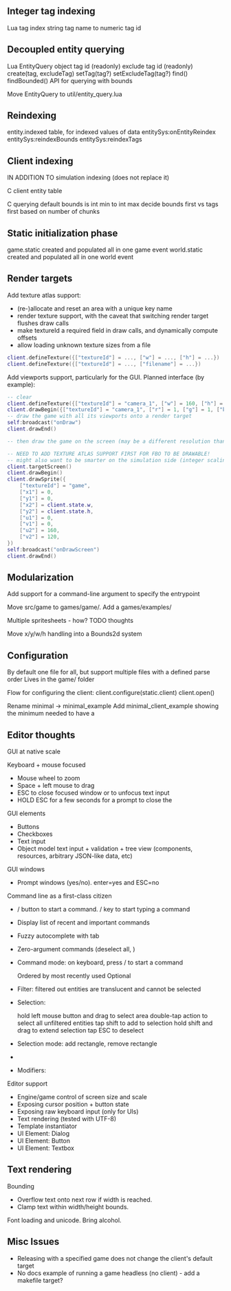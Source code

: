 
Integer tag indexing
--------------------
Lua tag index
	string tag name to numeric tag id

Decoupled entity querying
-------------------------
Lua EntityQuery object
	tag id (readonly)
	exclude tag id (readonly)
	create(tag, excludeTag)
	setTag(tag?)
	setExcludeTag(tag?)
	find()
	findBounded()
	API for querying with bounds

Move EntityQuery to util/entity_query.lua


Reindexing
----------
entity.indexed table, for indexed values of data
entitySys:onEntityReindex
	entitySys:reindexBounds
	entitySys:reindexTags

Client indexing
---------------

IN ADDITION TO simulation indexing (does not replace it)


C client entity table

C querying
	default bounds is int min to int max
	decide bounds first vs tags first based on number of chunks


Static initialization phase
---------------------------

game.static created and populated all in one game event
world.static created and populated all in one world event


Render targets
--------------

Add texture atlas support:

- (re-)allocate and reset an area with a unique key name
- render texture support, with the caveat that switching render target flushes draw calls
- make textureId a required field in draw calls, and dynamically compute offsets
- allow loading unknown texture sizes from a file

```lua
client.defineTexture({["textureId"] = ..., ["w"] = ..., ["h"] = ...})
client.defineTexture({["textureId"] = ..., ["filename"] = ...})
```

Add viewports support, particularly for the GUI.  Planned interface (by example):
```lua
-- clear 
client.defineTexture({["textureId"] = "camera_1", ["w"] = 160, ["h"] = 120})
client.drawBegin({["textureId"] = "camera_1", ["r"] = 1, ["g"] = 1, ["b"] = 1, ["a"] = 1})
-- draw the game with all its viewports onto a render target
self:broadcast("onDraw")
client.drawEnd()

-- then draw the game on the screen (may be a different resolution than the game)

-- NEED TO ADD TEXTURE ATLAS SUPPORT FIRST FOR FBO TO BE DRAWABLE!
-- might also want to be smarter on the simulation side (integer scaling, keep aspect ratio)
client.targetScreen()
client.drawBegin()
client.drawSprite({
	["textureId"] = "game",
	["x1"] = 0,
	["y1"] = 0,
	["x2"] = client.state.w,
	["y2"] = client.state.h,
	["u1"] = 0,
	["v1"] = 0,
	["u2"] = 160,
	["v2"] = 120,
})
self:broadcast("onDrawScreen")
client.drawEnd()
```


Modularization
--------------
Add support for a command-line argument to specify the entrypoint

Move src/game to games/game/.  Add a games/examples/

Multiple spritesheets - how?  TODO thoughts

Move x/y/w/h handling into a Bounds2d system


Configuration
-------------
By default one file for all, but support multiple files with a defined parse order
Lives in the game/ folder

Flow for configuring the client:
	client.configure(static.client)
	client.open()

Rename minimal -> minimal_example
Add minimal_client_example showing the minimum needed to have a


Editor thoughts
---------------

GUI at native scale

Keyboard + mouse focused

- Mouse wheel to zoom
- Space + left mouse to drag
- ESC to close focused window or to unfocus text input
- HOLD ESC for a few seconds for a prompt to close the 

GUI elements

- Buttons
- Checkboxes
- Text input
- Object model text input + validation + tree view (components, resources, arbitrary JSON-like data, etc)

GUI windows
- Prompt windows (yes/no). enter=yes and ESC=no

Command line as a first-class citizen

- / button to start a command.  / key to start typing a command
- Display list of recent and important commands
- Fuzzy autocomplete with tab
- Zero-argument commands (deselect all, )
- Command mode: on keyboard, press / to start a command

	Ordered by most recently used
	Optional 

- Filter: filtered out entities are translucent and cannot be selected
- Selection:

	hold left mouse button and drag to select area
	double-tap action to select all unfiltered entities
	tap shift to add to selection
	hold shift and drag to extend selection
	tap ESC to deselect

- Selection mode: add rectangle, remove rectangle
- 
- Modifiers: 

Editor support

- Engine/game control of screen size and scale
- Exposing cursor position + button state
- Exposing raw keyboard input (only for UIs)
- Text rendering (tested with UTF-8)
- Template instantiator
- UI Element: Dialog
- UI Element: Button
- UI Element: Textbox



Text rendering
--------------
Bounding
- Overflow text onto next row if width is reached.
- Clamp text within width/height bounds.

Font loading and unicode.  Bring alcohol.


Misc Issues
-----------

- Releasing with a specified game does not change the client's default target
- No docs example of running a game headless (no client) - add a makefile target?

